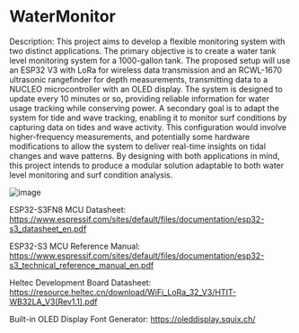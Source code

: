 # WaterMonitor
Description: This project aims to develop a flexible monitoring system with two distinct applications. The primary objective is to create a water tank level monitoring system for a 1000-gallon tank. The proposed setup will use an ESP32 V3 with LoRa for wireless data transmission and an RCWL-1670 ultrasonic rangefinder for depth measurements, transmitting data to a NUCLEO microcontroller with an OLED display. The system is designed to update every 10 minutes or so, providing reliable information for water usage tracking while conserving power.
A secondary goal is to adapt the system for tide and wave tracking, enabling it to monitor surf conditions by capturing data on tides and wave activity. This configuration would involve higher-frequency measurements, and potentially some hardware modifications to allow the system to deliver real-time insights on tidal changes and wave patterns. By designing with both applications in mind, this project intends to produce a modular solution adaptable to both water level monitoring and surf condition analysis.

![image](https://github.com/user-attachments/assets/d556eb2f-8c26-49ae-8807-d0ea97859ae5)


ESP32-S3FN8 MCU Datasheet:
https://www.espressif.com/sites/default/files/documentation/esp32-s3_datasheet_en.pdf

ESP32-S3 MCU Reference Manual:
https://www.espressif.com/sites/default/files/documentation/esp32-s3_technical_reference_manual_en.pdf

Heltec Development Board Datasheet: 
https://resource.heltec.cn/download/WiFi_LoRa_32_V3/HTIT-WB32LA_V3(Rev1.1).pdf

Built-in OLED Display Font Generator: 
https://oleddisplay.squix.ch/
